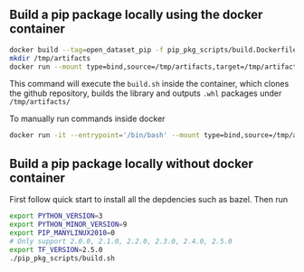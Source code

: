 ## Build a pip package locally using the docker container

```bash
docker build --tag=open_dataset_pip -f pip_pkg_scripts/build.Dockerfile .
mkdir /tmp/artifacts
docker run --mount type=bind,source=/tmp/artifacts,target=/tmp/artifacts -e "PYTHON_VERSION=3" -e "PYTHON_MINOR_VERSION=9" -e "PIP_MANYLINUX2010=1" -e "TF_VERSION=2.5.0" open_dataset_pip
```

This command will execute the `build.sh` inside the container, which clones the
github repository, builds the library and outputs `.whl` packages under
`/tmp/artifacts/`

To manually run commands inside docker

```bash
docker run -it --entrypoint='/bin/bash' --mount type=bind,source=/tmp/artifacts,target=/tmp/artifacts -e "PYTHON_VERSION=3" -e "PYTHON_MINOR_VERSION=9" -e "PIP_MANYLINUX2010=1" -e "TF_VERSION=2.5.0" open_dataset_pip
```

## Build a pip package locally without docker container

First follow quick start to install all the depdencies such as bazel. Then run

```bash
export PYTHON_VERSION=3
export PYTHON_MINOR_VERSION=9
export PIP_MANYLINUX2010=0
# Only support 2.0.0, 2.1.0, 2.2.0, 2.3.0, 2.4.0, 2.5.0
export TF_VERSION=2.5.0
./pip_pkg_scripts/build.sh
```
